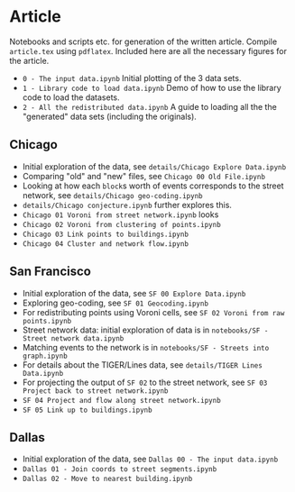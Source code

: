 # Article

Notebooks and scripts etc. for generation of the written article.  Compile `article.tex` using `pdflatex`.  Included
here are all the necessary figures for the article.

- `0 - The input data.ipynb`  Initial plotting of the 3 data sets.
- `1 - Library code to load data.ipynb`  Demo of how to use the library code to load the datasets.
- `2 - All the redistributed data.ipynb`  A guide to loading all the the "generated" data sets (including the originals).

## Chicago

- Initial exploration of the data, see `details/Chicago Explore Data.ipynb`
- Comparing "old" and "new" files, see `Chicago 00 Old File.ipynb`
- Looking at how each `block`s worth of events corresponds to the street network,
   see `details/Chicago geo-coding.ipynb`
- `details/Chicago conjecture.ipynb` further explores this.
- `Chicago 01 Voroni from street network.ipynb` looks 
- `Chicago 02 Voroni from clustering of points.ipynb` 
- `Chicago 03 Link points to buildings.ipynb`
- `Chicago 04 Cluster and network flow.ipynb`

## San Francisco

- Initial exploration of the data, see `SF 00 Explore Data.ipynb`
- Exploring geo-coding, see `SF 01 Geocoding.ipynb`
- For redistributing points using Voroni cells, see `SF 02 Voroni from raw points.ipynb`
- Street network data: initial exploration of data is in `notebooks/SF - Street network data.ipynb`
- Matching events to the network is in `notebooks/SF - Streets into graph.ipynb`
- For details about the TIGER/Lines data, see `details/TIGER Lines Data.ipynb`
- For projecting the output of `SF 02` to the street network, see `SF 03 Project back to street network.ipynb`
- `SF 04 Project and flow along street network.ipynb`
- `SF 05 Link up to buildings.ipynb`


## Dallas
- Initial exploration of the data, see `Dallas 00 - The input data.ipynb`
- `Dallas 01 - Join coords to street segments.ipynb`
- `Dallas 02 - Move to nearest building.ipynb`
